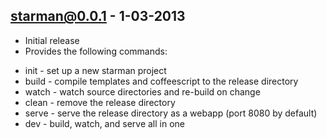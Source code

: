 starman@0.0.1 - 1-03-2013
---------------------------
- Initial release
- Provides the following commands:
 * init - set up a new starman project
 * build - compile templates and coffeescript to the release directory
 * watch - watch source directories and re-build on change
 * clean - remove the release directory
 * serve - serve the release directory as a webapp (port 8080 by default)
 * dev - build, watch, and serve all in one

